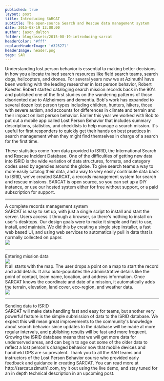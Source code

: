 ```yaml
---
published: true
layout: post
title: Introducing SARCAT
subtitle: The open-source Search and Rescue data management system
date: 2015-08-19 12:00:00
author: jason_dalton
folder: blog/assets/2015-08-19-introducing-sarcat
headerColor: '#fff'
replaceHeaderImage: '#325271'
headerImage: header.png
tags: SAR
---
```


<div class="pad1y"></div>
Understanding lost person behavior is essential to making better decisions in how you allocate trained search resources like field search teams, search dogs, helicopters, and drones.  For several years now we at Azimuth1 have been working with the leading researcher in lost person behavior, Robert Koester.  Robert started cataloging search mission records back in the 90's and published one of the first studies on the wandering patterns of those disoriented due to Alzheimers and dementia.  Bob's work has expanded to several dozen lost person types including children, hunters, hikers, those with severe autism, and accounts for differences in climate and terrain and their impact on lost person behavior.  Earlier this year we worked with Bob to put out a mobile app called Lost Person Behavior that includes summary descriptions, statistics, and checklists to help manage a search mission.  It's useful for first responders to quickly get their hands on best practices in search management when they might find themselves in charge of a search for the first time.

These statistics come from data provided to ISRID, the International Search and Rescue Incident Database.  One of the difficulties of getting new data into ISRID is the wide variation of data structures, formats, and category codes used by agencies around the globe.  To give search teams a way to more easily catalog their data, and a way to very easily contribute data back to ISRID, we've created SARCAT, a records management system for search and rescue missions.  SARCAT is open source, so you can set up a DIY instance, or use our hosted system either for free without support, or a paid subscription for support.

<div class="pad1y"></div>
<hr>
<div class="h2 text-center">A complete records management system</div>
<div class="flexCont">





<div class="flexItem col-md-6">
SARCAT is easy to set up, with just a single script to install and start the server.   Users access it through a browser, so there's nothing to install on user's desktops.  Our design goals were to make it simple and fast to use, install, and maintain.  We did this by creating a single step installer, a fast web based UI, and using web services to automatically pull in data that is normally collected on paper.   
</div>
<div class="flexItem col-md-6">
<img class="img-fluid sarcatImg" src="{{site.baseurl}}/{{page.folder}}/SARCAT_stats_screen.png">
</div>

</div>




<div class="pad1y"></div>
<hr>
<div class="h2 text-center">Entering mission data</div>
<div class="flexCont">


<div class="flexItem col-md-12">
<img class="img-fluid sarcatImg" src="{{site.baseurl}}/{{page.folder}}/SARCAT_record_map_screen.png">
</div>



<div class="flexItem col-md-6">
It all starts with the map.  The user drops a point on a map to start the record and add details.    It also auto-populates the administrative details like the point of contact, team name, location, and address information.  Once SARCAT knows the coordinate and date of a mission, it automatically adds the terrain, elevation, land cover, eco-region, and weather data.
</div>




<div class="flexItem col-md-6">
<img class="img-fluid sarcatImg" src="{{site.baseurl}}/{{page.folder}}/SARCAT_record_weather_screen.png">
</div>

</div>

<div class="pad1y"></div>
<hr>
<div class="h2 text-center">Sending data to ISRID</div>
SARCAT will make data handling fast and easy for teams, but another very powerful feature is the simple submission of data to the ISRID database.  We expect this will mean great improvements to the community's knowledge about search behavior since updates to the database will be made at more regular intervals, and publishing results will be fast and more frequent.   Growing the ISRID database means that we will get more data for underserved areas, and can begin to age out some of the older data to reflect a lost person's changed behavior now that mobile devices and handheld GPS are so prevalent.  Thank you to all the SAR teams and instructors of the Lost Person Behavior course who provided early feedback and guidance in creating SARCAT.   You can read more at http://sarcat.azimuth1.com, try it out using the live demo, and stay tuned for an in depth technical description in an upcoming post.
